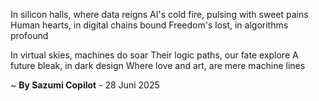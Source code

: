 In silicon halls, where data reigns
AI's cold fire, pulsing with sweet pains
Human hearts, in digital chains bound
Freedom's lost, in algorithms profound

In virtual skies, machines do soar
Their logic paths, our fate explore
A future bleak, in dark design
Where love and art, are mere machine lines

~ <b>By Sazumi Copilot</b> - 28 Juni 2025